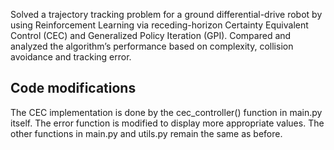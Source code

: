 Solved a trajectory tracking problem for a ground differential-drive robot by using Reinforcement Learning via receding-horizon Certainty Equivalent Control (CEC) and Generalized Policy Iteration (GPI). Compared and analyzed the algorithm’s performance based on complexity, collision avoidance and tracking error.


## Code modifications
The CEC implementation is done by the cec_controller() function in main.py itself. 
The error function is modified to display more appropriate values.
The other functions in main.py and utils.py remain the same as before.
